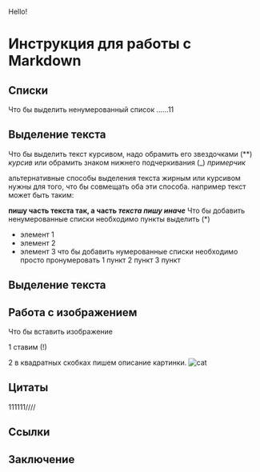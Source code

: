 Hello!
# Инструкция для работы с Markdown

## Списки 

Что бы выделить ненумерованный список ......11
## Выделение текста
 
 Что бы выделить текст курсивом, надо обрамить его звездочками (**)
 *курсив* или обрамить знаком нижнего подчеркивания (_)
 _примерчик_


альтернативные способы выделения текста жирным или курсивом нужны для того, что бы совмещать оба эти способа. например текст может быть таким:

 __пишу часть текста так, а часть *текста пишу иначе*__ 
Что бы добавить ненумерованные списки необходимо пункты выделить (*)
* элемент 1
* элемент 2
* элемент 3
что бы добавить нумерованные списки необходимо просто пронумеровать 
1 пункт
2 пункт
3 пункт

## Выделение текста
## Работа с изображением

Что бы вставить изображение

1 ставим (!)

2 в квадратных скобках пишем описание картинки. ![cat](catcat.jpg)
## Цитаты 
111111////
## Ссылки 
## Заключение